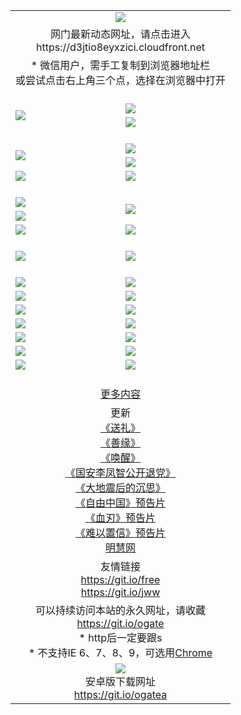 ﻿<table>
  <tr></tr>
  <tr><td colspan=2 align=center><img src="https://cloud.githubusercontent.com/assets/11880933/13434984/f430fae2-e012-11e5-814f-c2df1e82b247.jpg" /></td></tr>
  <tr><td colspan=2 align=center>网门最新动态网址，请点击进入
<br>https://d3jtio8eyxzici.cloudfront.net
    </td>
  </tr>
  <tr>
    <td colspan=2 align=center>* 微信用户，需手工复制到浏览器地址栏<br>或尝试点击右上角三个点，选择在浏览器中打开
    <!--br>* IE6打开动态网址须在选项中勾选TLS 1.0--></td>
  </tr>
  <tr height="20">
  <tr>
    <td rowspan=2><a href="https://d3jtio8eyxzici.cloudfront.net/ogUP.aspx?name=11DKC.mp4&list=11DKC" target="_blank"><img src="https://d3jtio8eyxzici.cloudfront.net/Up/11DKC1.jpg" /></a></td> 
    <td><div><a href="https://d3jtio8eyxzici.cloudfront.net/ogUP.aspx?name=LRWS.mp4&list=LRWS" target="_blank"><img src="https://d3jtio8eyxzici.cloudfront.net/Up/LRWS.jpg" /></a></td>
   </tr>
  <tr>
    <td><a href="https://d3jtio8eyxzici.cloudfront.net/ogNiceVedio.aspx" target="_blank"><img src="https://d3jtio8eyxzici.cloudfront.net/Up/11TGKDY.jpg" /></a></td>
  </tr>
  <tr height="20">
  <tr>
    <td rowspan=2><a href="https://d3jtio8eyxzici.cloudfront.net/ogUP.aspx?name=4EE/DJ.mp4&list=4EEDJ" target="_blank"><img src="https://d3jtio8eyxzici.cloudfront.net/Up/4EE/DJ140.jpg"/></a></td>
    <td><a href="https://d3jtio8eyxzici.cloudfront.net/ogUP.aspx?name=4EE/ZG.mp4&list=4EEZG" target="_blank"><img src="https://d3jtio8eyxzici.cloudfront.net/Up/4EE/ZG0.jpg"/></a></td>
    <!--td><a href="https://d3jtio8eyxzici.cloudfront.net/ogUP.aspx?name=4EE/HQ.mp4&list=4EEHQ" target="_blank"><img src="https://d3jtio8eyxzici.cloudfront.net/Up/4EE/HQ0.jpg"/></a></td-->
  </tr>
  <tr>
    <td><a href="https://d3jtio8eyxzici.cloudfront.net/ogUP.aspx?name=4EE/QQ.mp4&list=4EEQQ" target="_blank"><img src="https://d3jtio8eyxzici.cloudfront.net/Up/4EE/QQ0.jpg"/></a></td>
  </tr>
  <tr>
    <td><a href="https://d3jtio8eyxzici.cloudfront.net/onCO.aspx?ob=600%CA%C2%CE%EF&op=%D4%F6%C9%BE%B8%C4&args=WH1~%23%C0%E0%D0%CD6%D0%C2%CE%C5%7c%23%C0%E0%D0%CD6%C6%C0%C2%DB" target="_blank"><img src="https://d3jtio8eyxzici.cloudfront.net/Up/0WZ.jpg" /></a></td>
    <td><a href="https://d3jtio8eyxzici.cloudfront.net/onCO.aspx?ob=600%CA%C2%CE%EF&op=%D4%F6%C9%BE%B8%C4&args=WH1~%23%D3%C3%BB%A7" target="_blank"><img src="https://d3jtio8eyxzici.cloudfront.net/Up/0WB.jpg" /></a></td>
  </tr>
  <tr height="20">
  <tr>
    <td><a href="https://d3jtio8eyxzici.cloudfront.net/ogUP.aspx?name=JQR.mp4&count=2" target="_blank"><img src="https://d3jtio8eyxzici.cloudfront.net/Up/JQR.jpg" /></a></td>   
    <td rowspan=2><a href="https://d3jtio8eyxzici.cloudfront.net/ogUP.aspx?name=JP.mp4&count=9" target="_blank"><img src="https://d3jtio8eyxzici.cloudfront.net/Up/JP.jpg" /></td>
  </tr>
  <tr>
    <td><a href="https://d3jtio8eyxzici.cloudfront.net/ogUP.aspx?name=WH.mp4" target="_blank"><img src="https://d3jtio8eyxzici.cloudfront.net/Up/WH.jpg" /></a></td>
  </tr>
  <tr>
    <td><a href="https://d3jtio8eyxzici.cloudfront.net/ogUP.aspx?name=SSZJ.mp4&list=SSZJ" target="_blank"><img src="https://d3jtio8eyxzici.cloudfront.net/Up/SSZJ.jpg" /></a></td>
    <td><a href="https://d3jtio8eyxzici.cloudfront.net/ogUP.aspx?name=WLSH.mp4&count=2" target="_blank"><img src="https://d3jtio8eyxzici.cloudfront.net/Up/WLSH.jpg" /></a</td>
  </tr>
  <tr height="20">
  <tr>
    <td><a href="https://d3jtio8eyxzici.cloudfront.net/ogUP.aspx?name=ZY.mp4&count=2015|16" target="_blank"><img src="https://d3jtio8eyxzici.cloudfront.net/Up/ZY.jpg" /></a</td>
    <td><a href="https://d3jtio8eyxzici.cloudfront.net/ogUP.aspx?name=XTFY.mp4&count=B|2,A|24" target="_blank"><img src="https://d3jtio8eyxzici.cloudfront.net/Up/XTFY.jpg" /></a></td>
  </tr>
  <tr height="20">
  </tr>
  <!--tr>
    <td><a href="https://d3jtio8eyxzici.cloudfront.net/ogUP.aspx?name=4EE/GX.mp4&list=4EEGX" target="_blank"><img src="https://d3jtio8eyxzici.cloudfront.net/Up/4EE/GX0.jpg"/></a></td>
    <td><a href="https://d3jtio8eyxzici.cloudfront.net/ogUP.aspx?name=4EE/HD.mp4&list=4EEHD" target="_blank"><img src="https://d3jtio8eyxzici.cloudfront.net/Up/4EE/HD0.jpg"/></a></td>
  </tr>
  <tr>
    <td><a href="https://d3jtio8eyxzici.cloudfront.net/ogUP.aspx?name=4EE/TX.mp4&list=4EETX" target="_blank"><img src="https://d3jtio8eyxzici.cloudfront.net/Up/4EE/TX0.jpg"/></a></td>
    <td><a href="https://d3jtio8eyxzici.cloudfront.net/ogUP.aspx?name=4EE/WZ.mp4&list=4EEWZ" target="_blank"><img src="https://d3jtio8eyxzici.cloudfront.net/Up/4EE/WZ0.jpg"/></a></td>
  </tr-->
  <tr>
    <td><a href="https://d3jtio8eyxzici.cloudfront.net/onUP.aspx?name=https://du172fz170yac.cloudfront.net/" target="_blank"><img src="https://d3jtio8eyxzici.cloudfront.net/Up/0DTW.jpg"/></a></td>
    <td><a href="https://d3jtio8eyxzici.cloudfront.net/onUP.aspx?name=https://d240ns8up8earz.cloudfront.net/acenter/" target="_blank"><img src="https://d3jtio8eyxzici.cloudfront.net/Up/0TDW.jpg" /></a></td>
  </tr>
  <tr>
    <td><a href="https://d3jtio8eyxzici.cloudfront.net/onUP.aspx?name=https://d4508d6vomz2p.cloudfront.net/gb/nsc413.htm" target="_blank"><img src="https://d3jtio8eyxzici.cloudfront.net/Up/0DJY.jpg" /></a></td>
    <td><a href="https://d3jtio8eyxzici.cloudfront.net/onUP.aspx?name=https://d4apjbhkuxer1.cloudfront.net/xtr/gb/prog204.html" target="_blank"><img src="https://d3jtio8eyxzici.cloudfront.net/Up/0XTR.jpg" /></a></td>
  </tr>
  <tr>
    <td><a href="https://d3jtio8eyxzici.cloudfront.net/onUP.aspx?name=https://d3aj00iefsmfgc.cloudfront.net/" target="_blank"><img src="https://d3jtio8eyxzici.cloudfront.net/Up/0MHW.jpg" /></a></td>
    <td><a href="https://d3jtio8eyxzici.cloudfront.net/onUP.aspx?name=https://d20wz7qt14x5d2.cloudfront.net/" target="_blank"><img src="https://d3jtio8eyxzici.cloudfront.net/Up/0ZJW.jpg" /></a></td>
  </tr>
  <tr>
    <td><a href="https://d3jtio8eyxzici.cloudfront.net/ogUP.aspx?name=0FG.zip" target="_blank"><img src="https://d3jtio8eyxzici.cloudfront.net/Up/0FG.jpg" /></a></td>
    <td><a href="https://d3jtio8eyxzici.cloudfront.net/ogUP.aspx?name=0FGA.apk" target="_blank"><img src="https://d3jtio8eyxzici.cloudfront.net/Up/0FGA.jpg" /></a></td>
  </tr>
  <tr>
    <td><a href="https://d3jtio8eyxzici.cloudfront.net/ogUP.aspx?name=0U.zip" target="_blank"><img src="https://d3jtio8eyxzici.cloudfront.net/Up/0U.jpg" /></a></td>
    <td><a href="https://d3jtio8eyxzici.cloudfront.net/ogUP.aspx?name=0UA.apk" target="_blank"><img src="https://d3jtio8eyxzici.cloudfront.net/Up/0UA.jpg" /></a></td>
  </tr>
  <tr>
    <td><a href="https://d3jtio8eyxzici.cloudfront.net/ogUP.aspx?name=0iPPOTV.zip" target="_blank"><img src="https://d3jtio8eyxzici.cloudfront.net/Up/0iPPOTV.jpg" /></a></td>
    <td><a href="https://d3jtio8eyxzici.cloudfront.net/ogUP.aspx?name=0iNTD.apk" target="_blank"><img src="https://d3jtio8eyxzici.cloudfront.net/Up/0iNTD.jpg" /></a></td>
  </tr>
  <!--tr>
    <td><a href="https://d3jtio8eyxzici.cloudfront.net/ogNice.aspx" target="_blank"><img src="https://d3jtio8eyxzici.cloudfront.net/Up/0WCYY.jpg" /></a></td>
    <td><a href="https://d3jtio8eyxzici.cloudfront.net/onCO.aspx?list=XWPL&mode=m" target="_blank"><img src="https://d3jtio8eyxzici.cloudfront.net/Up/0WZTT.jpg" /></a></td> 
  </tr-->
  <tr>
    <td><a href="https://d3jtio8eyxzici.cloudfront.net/ogDY.aspx" target="_blank"><img src="https://d3jtio8eyxzici.cloudfront.net/Up/0FK.jpg" /></a></td>
    <td><a href="https://d3jtio8eyxzici.cloudfront.net/ogST.aspx" target="_blank"><img src="https://d3jtio8eyxzici.cloudfront.net/Up/0ST.jpg" /></a></td> 
  </tr>
  <tr height="20">
  <tr>
    <td colspan=2 align=center><a href="https://d3jtio8eyxzici.cloudfront.net/ogNice.aspx">更多内容</a>
    </td>
  </tr>
  <tr>
    <td colspan=2 align=center>更新<br>
      <a href="https://d3jtio8eyxzici.cloudfront.net/ogUP.aspx?name=4ESL.mp4" target="_blank">《送礼》</a><br>
      <a href="https://d3jtio8eyxzici.cloudfront.net/ogUP.aspx?name=4ESY.mp4" target="_blank">《善缘》</a><br>
      <a href="https://d3jtio8eyxzici.cloudfront.net/ogUP.aspx?name=4EHX.mp4" target="_blank">《唤醒》</a><br>
      <a href="https://d3jtio8eyxzici.cloudfront.net/ogUP.aspx?name=4LFZ.mp4" target="_blank">《国安李凤智公开退党》</a><br>
      <a href="https://d3jtio8eyxzici.cloudfront.net/ogUP.aspx?name=4DDZHDCS.mp4" target="_blank">《大地震后的沉思》</a><br>
      <a href="https://d3jtio8eyxzici.cloudfront.net/ogUP.aspx?name=11ZYZG0.mp4" target="_blank">《自由中国》预告片</a><br>
      <a href="https://d3jtio8eyxzici.cloudfront.net/ogUP.aspx?name=11XR.mp4" target="_blank">《血刃》预告片</a><br>
      <a href="https://d3jtio8eyxzici.cloudfront.net/ogUP.aspx?name=11NYZX.mp4&count=2" target="_blank">《难以置信》预告片</a><br>
      <a href="https://d3jtio8eyxzici.cloudfront.net/onUP.aspx?name=https://www.minghui.org/" target="_blank">明慧网</a>
    </td>
  </tr>
  <tr>
    <td colspan=2 align=center>友情链接<br>
      <a href="https://git.io/free" target="_blank">https://git.io/free</a><br>
      <a href="https://git.io/jww" target="_blank">https://git.io/jww</a>
    </td>
  </tr>
  <tr>
    <td colspan=2 align=center>可以持续访问本站的永久网址，请收藏<br/><a href="https://git.io/ogate" target="_blank">https://git.io/ogate</a><br/>* http后一定要跟s<br/>* 不支持IE 6、7、8、9，可选用<a href="https://d3jtio8eyxzici.cloudfront.net/ogUP.aspx?name=0ChromePortable.zip">Chrome</a></td>
  </tr>
  <tr>
    <td colspan=2 align=center><a href="https://d3jtio8eyxzici.cloudfront.net/ogUP.aspx?name=0oGate.apk" target="_blank"><img src="https://cloud.githubusercontent.com/assets/11880933/13720399/75e143ee-e842-11e5-9f0a-1421f423c80f.jpg" /></a><br>安卓版下载网址<br><a href="https://git.io/ogatea">https://git.io/ogatea</a></td>
  </tr>
  <!--tr>
    <td colspan=2 align=center>可能失效的动态网址
    </td>
  </tr-->
</table>
